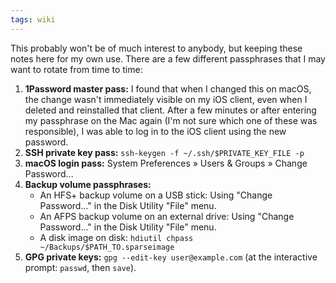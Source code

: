 ```yaml
---
tags: wiki
---
```


This probably won't be of much interest to anybody, but keeping these notes here for my own use. There are a few different passphrases that I may want to rotate from time to time:

1. **1Password master pass:** I found that when I changed this on macOS, the change wasn't immediately visible on my iOS client, even when I deleted and reinstalled that client. After a few minutes or after entering my passphrase on the Mac again (I'm not sure which one of these was responsible), I was able to log in to the iOS client using the new password.
2. **SSH private key pass:** `ssh-keygen -f ~/.ssh/$PRIVATE_KEY_FILE -p`
3. **macOS login pass:** System Preferences &raquo; Users & Groups &raquo; Change Password...
4. **Backup volume passphrases:**
    - An HFS+ backup volume on a USB stick: Using "Change Password..." in the Disk Utility "File" menu.
    - An AFPS backup volume on an external drive: Using "Change Password..." in the Disk Utility "File" menu.
    - A disk image on disk: `hdiutil chpass ~/Backups/$PATH_TO.sparseimage`
5. **GPG private keys:** `gpg --edit-key user@example.com` (at the interactive prompt: `passwd`, then `save`).
